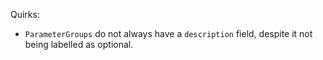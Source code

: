 Quirks:
- `ParameterGroups` do not always have a `description` field, despite it not
  being labelled as optional.
